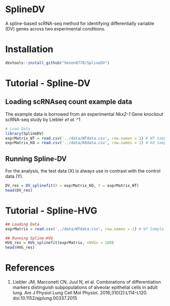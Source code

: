 # SplineDV
A spline-based scRNA-seq method for identifying differentially variable (DV) genes across two experimental conditions.

# Installation 
```R
devtools::install_github("Xenon8778/SplineDV")
```
# Tutorial - Spline-DV
## Loading scRNAseq count example data
The example data is borrowed from an experimental *Nkx2-1* Gene knockout scRNA-seq study by Liebler *et al.* ^1
```R
# Load Data
library(SplineDV)
exprMatrix_WT = read.csv('../data/WTdata.csv', row.names = 1) # WT Sample
exprMatrix_KO = read.csv('../data/KOdata.csv', row.names = 1) # KO Sample
```
## Running Spline-DV
For the analysis, the test data (X) is always use in contrast with the control data (Y).
```R
DV_res = DV_splinefit(X = exprMatrix_KO, Y = exprMatrix_WT)
head(DV_res)
```

# Tutorial - Spline-HVG

```R
## Loading Data
exprMatrix = read.csv('../data/WTdata.csv', row.names = 1) # WT Sample

## Running Spline-HVG
HVG_res = HVG_splinefit(exprMatrix, nHVGs = 100)
head(HVG_res)
```

# References
1. Liebler JM, Marconett CN, Juul N, et al. Combinations of differentiation markers distinguish subpopulations of alveolar epithelial cells in adult lung. Am J Physiol Lung Cell Mol Physiol. 2016;310(2):L114-L120. doi:10.1152/ajplung.00337.2015
